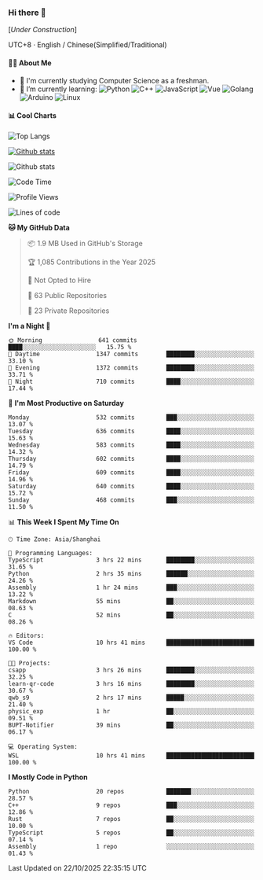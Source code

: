 ### Hi there 👋

\[*Under Construction*\]

UTC+8 · English / Chinese(Simplified/Traditional)

<!--
**NoNormalCreeper/NoNormalCreeper** is a ✨ _special_ ✨ repository because its `README.md` (this file) appears on your GitHub profile.

Here are some ideas to get you started:

- 🔭 I’m currently working on ...
- 🌱 I’m currently learning ...
- 👯 I’m looking to collaborate on ...
- 🤔 I’m looking for help with ...
- 💬 Ask me about ...
- 📫 How to reach me: ...
- 😄 Pronouns: ...
- ⚡ Fun fact: ...
-->

#### 👩‍💻 About Me

- 🏫 I'm currently studying Computer Science as a freshman.
- 🌱 I’m currently learning: 
![Python](https://img.shields.io/badge/-Python-blue?style=flat-square&logo=Python&logoColor=fff)
![C++](https://img.shields.io/badge/-C%2B%2B-00599C?style=flat-square&logo=C%2B%2B&logoColor=fff)
![JavaScript](https://img.shields.io/badge/-JavaScript-ffca18?style=flat-square&logo=JavaScript&logoColor=fff)
![Vue](https://img.shields.io/badge/-Vue-4FC08D?style=flat-square&logo=Vue.js&logoColor=fff)
![Golang](https://img.shields.io/badge/-Go-007d9c?style=flat-square&logo=Go&logoColor=fff)
![Arduino](https://img.shields.io/badge/-Arduino-00979D?style=flat-square&logo=Arduino&logoColor=fff)
![Linux](https://img.shields.io/badge/-Linux-FCC624?style=flat-square&logo=Linux&logoColor=fff)

#### 📊 Cool Charts

![Top Langs](https://readme-stats-zeta-six.vercel.app/api/top-langs/?username=NoNormalCreeper&layout=compact)

[![Github stats](https://readme-stats-zeta-six.vercel.app/api?username=NoNormalCreeper&show=reviews,discussions_started,discussions_answered,prs_merged,prs_merged_percentage)](https://github.com/anuraghazra/github-readme-stats)

![Github stats](https://github-profile-trophy.vercel.app/?username=NoNormalCreeper)


<!--START_SECTION:waka-->
![Code Time](http://img.shields.io/badge/Code%20Time-890%20hrs%2021%20mins-blue)

![Profile Views](http://img.shields.io/badge/Profile%20Views-15-blue)

![Lines of code](https://img.shields.io/badge/From%20Hello%20World%20I%27ve%20Written-4.4%20million%20lines%20of%20code-blue)

**🐱 My GitHub Data** 

> 📦 1.9 MB Used in GitHub's Storage 
 > 
> 🏆 1,085 Contributions in the Year 2025
 > 
> 🚫 Not Opted to Hire
 > 
> 📜 63 Public Repositories 
 > 
> 🔑 23 Private Repositories 
 > 
**I'm a Night 🦉** 

```text
🌞 Morning                641 commits         ████░░░░░░░░░░░░░░░░░░░░░   15.75 % 
🌆 Daytime                1347 commits        ████████░░░░░░░░░░░░░░░░░   33.10 % 
🌃 Evening                1372 commits        ████████░░░░░░░░░░░░░░░░░   33.71 % 
🌙 Night                  710 commits         ████░░░░░░░░░░░░░░░░░░░░░   17.44 % 
```
📅 **I'm Most Productive on Saturday** 

```text
Monday                   532 commits         ███░░░░░░░░░░░░░░░░░░░░░░   13.07 % 
Tuesday                  636 commits         ████░░░░░░░░░░░░░░░░░░░░░   15.63 % 
Wednesday                583 commits         ████░░░░░░░░░░░░░░░░░░░░░   14.32 % 
Thursday                 602 commits         ████░░░░░░░░░░░░░░░░░░░░░   14.79 % 
Friday                   609 commits         ████░░░░░░░░░░░░░░░░░░░░░   14.96 % 
Saturday                 640 commits         ████░░░░░░░░░░░░░░░░░░░░░   15.72 % 
Sunday                   468 commits         ███░░░░░░░░░░░░░░░░░░░░░░   11.50 % 
```


📊 **This Week I Spent My Time On** 

```text
🕑︎ Time Zone: Asia/Shanghai

💬 Programming Languages: 
TypeScript               3 hrs 22 mins       ████████░░░░░░░░░░░░░░░░░   31.65 % 
Python                   2 hrs 35 mins       ██████░░░░░░░░░░░░░░░░░░░   24.26 % 
Assembly                 1 hr 24 mins        ███░░░░░░░░░░░░░░░░░░░░░░   13.22 % 
Markdown                 55 mins             ██░░░░░░░░░░░░░░░░░░░░░░░   08.63 % 
C                        52 mins             ██░░░░░░░░░░░░░░░░░░░░░░░   08.26 % 

🔥 Editors: 
VS Code                  10 hrs 41 mins      █████████████████████████   100.00 % 

🐱‍💻 Projects: 
csapp                    3 hrs 26 mins       ████████░░░░░░░░░░░░░░░░░   32.25 % 
learn-qr-code            3 hrs 16 mins       ████████░░░░░░░░░░░░░░░░░   30.67 % 
qwb_s9                   2 hrs 17 mins       █████░░░░░░░░░░░░░░░░░░░░   21.40 % 
physic_exp               1 hr                ██░░░░░░░░░░░░░░░░░░░░░░░   09.51 % 
BUPT-Notifier            39 mins             ██░░░░░░░░░░░░░░░░░░░░░░░   06.17 % 

💻 Operating System: 
WSL                      10 hrs 41 mins      █████████████████████████   100.00 % 
```

**I Mostly Code in Python** 

```text
Python                   20 repos            ███████░░░░░░░░░░░░░░░░░░   28.57 % 
C++                      9 repos             ███░░░░░░░░░░░░░░░░░░░░░░   12.86 % 
Rust                     7 repos             ██░░░░░░░░░░░░░░░░░░░░░░░   10.00 % 
TypeScript               5 repos             ██░░░░░░░░░░░░░░░░░░░░░░░   07.14 % 
Assembly                 1 repo              ░░░░░░░░░░░░░░░░░░░░░░░░░   01.43 % 
```




 Last Updated on 22/10/2025 22:35:15 UTC
<!--END_SECTION:waka-->

